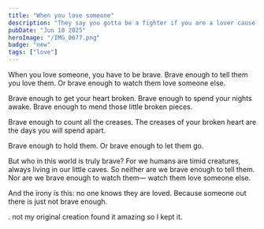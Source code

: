```yaml
---
title: "When you love someone"
description: "They say you gotta be a fighter if you are a lover cause if you don't fight for your love, what kind of lover are you... "
pubDate: "Jun 10 2025"
heroImage: "/IMG_0677.png"
badge: "new"
tags: ["love"]
---
```




When you love someone, you have to be brave.
Brave enough to tell them you love them.
Or brave enough to watch them love someone else.

Brave enough to get your heart broken.
Brave enough to spend your nights awake.
Brave enough to mend those little broken pieces.

Brave enough to count all the creases.
The creases of your broken heart are the days you will spend apart.

Brave enough to hold them.
Or brave enough to let them go.

But who in this world is truly brave?
For we humans are timid creatures, always living in our little caves.
So neither are we brave enough to tell them.
Nor are we brave enough to watch them—
watch them love someone else.

And the irony is this:
no one knows they are loved.
Because someone out there
is just not brave enough.




. not my original creation found it amazing so I kept it.
